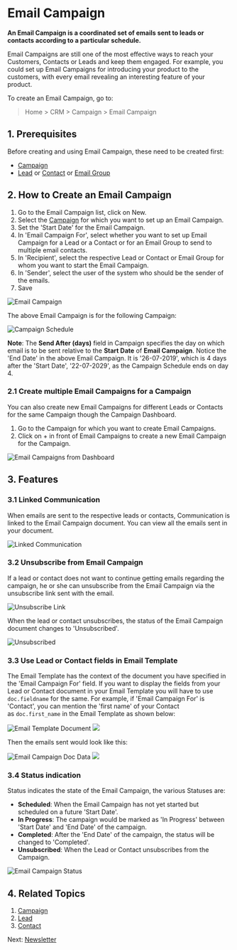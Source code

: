 
# Email Campaign



**An Email Campaign is a coordinated set of emails sent to leads or contacts according to a particular schedule.**


Email Campaigns are still one of the most effective ways to reach your Customers, Contacts or Leads and keep them engaged. For example, you could set up Email Campaigns for introducing your product to the customers, with every email revealing an interesting feature of your product.


To create an Email Campaign, go to:


> Home > CRM > Campaign > Email Campaign


## 1. Prerequisites


Before creating and using Email Campaign, these need to be created first:


* [Campaign](/docs/en/CRM/campaign)
* [Lead](/docs/en/CRM/lead) or [Contact](/docs/en/CRM/contact) or [Email Group](/docs/en/CRM/email_group)


## 2. How to Create an Email Campaign


1. Go to the Email Campaign list, click on New.
2. Select the [Campaign](/docs/en/CRM/campaign) for which you want to set up an Email Campaign.
3. Set the 'Start Date' for the Email Campaign.
4. In 'Email Campaign For', select whether you want to set up Email Campaign for a Lead or a Contact or for an Email Group to send to multiple email contacts.
5. In 'Recipient', select the respective Lead or Contact or Email Group for whom you want to start the Email Campaign.
6. In 'Sender', select the user of the system who should be the sender of the emails.
7. Save


![Email Campaign](/files/email-campaign.png)


The above Email Campaign is for the following Campaign:


![Campaign Schedule](/files/campaign-email-schedule.png)


**Note**: The **Send After (days)** field in Campaign specifies the day on which email is to be sent relative to the **Start Date** of **Email Campaign**. Notice the 'End Date' in the above Email Campaign. It is '26-07-2019', which is 4 days after the 'Start Date', '22-07-2029', as the Campaign Schedule ends on day 4.


### 2.1 Create multiple Email Campaigns for a Campaign


You can also create new Email Campaigns for different Leads or Contacts for the same Campaign though the Campaign Dashboard.


1. Go to the Campaign for which you want to create Email Campaigns.
2. Click on + in front of Email Campaigns to create a new Email Campaign for the Campaign.


![Email Campaigns from Dashboard](/files/campaign-dashboard.png)


## 3. Features


### 3.1 Linked Communication


When emails are sent to the respective leads or contacts, Communication is linked to the Email Campaign document. You can view all the emails sent in your document.


![Linked Communication](/files/email-campaign-linked-comm.png)


### 3.2 Unsubscribe from Email Campaign


If a lead or contact does not want to continue getting emails regarding the campaign, he or she can unsubscribe from the Email Campaign via the unsubscribe link sent with the email.


![Unsubscribe Link](/files/unsubscribe-link.png)


When the lead or contact unsubscribes, the status of the Email Campaign document changes to 'Unsubscribed'.


![Unsubscribed](/files/email-campaign-unsubscribed.png)


### 3.3 Use Lead or Contact fields in Email Template


The Email Template has the context of the document you have specified in the 'Email Campaign For' field. If you want to display the fields from your Lead or Contact document in your Email Template you will have to use `doc.fieldname` for the same.
 For example, if 'Email Campaign For' is 'Contact', you can mention the 'first name' of your Contact as `doc.first_name` in the Email Template as shown below:


![Email Template Document](/files/email-template-doc.png)
![](/docs/v13/assets/img/crm/)


Then the emails sent would look like this:


![Email Campaign Doc Data](/files/email-campaign-doc-data.png)
![](/docs/v13/assets/img/crm/)


### 3.4 Status indication


Status indicates the state of the Email Campaign, the various Statuses are:


* **Scheduled**: When the Email Campaign has not yet started but scheduled on a future 'Start Date'.
* **In Progress**: The campaign would be marked as 'In Progress' between 'Start Date' and 'End Date' of the campaign.
* **Completed**: After the 'End Date' of the campaign, the status will be changed to 'Completed'.
* **Unsubscribed**: When the Lead or Contact unsubscribes from the Campaign.


![Email Campaign Status](/files/email-campaign-status.png)


## 4. Related Topics


1. [Campaign](/docs/en/CRM/campaign)
2. [Lead](/docs/en/CRM/lead)
3. [Contact](/docs/en/CRM/contact)


Next: [Newsletter](/docs/en/CRM/newsletter)




